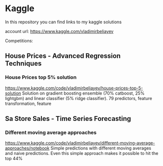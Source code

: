 # Kaggle
In this repository you can find links to my kaggle solutions

account url: https://www.kaggle.com/vladimirbeliayev

Competitions:
## House Prices - Advanced Regression Techniques
  ### House Prices top 5% solution
  https://www.kaggle.com/code/vladimirbeliayev/house-prices-top-5-solution
  Solution on gradient boosting ensemble (70% catboost, 25% lightgbm) and linear classifier (5% ridge classifier). 79 predictors, feature transformation, feature
  
## Sa Store Sales - Time Series Forecasting
  ### Different moving average approaches
  https://www.kaggle.com/code/vladimirbeliayev/different-moving-average-approaches/notebook
  Simple predictions with different moving averages and naive predictions. Even this simple approach makes it possible to hit the top 44%
